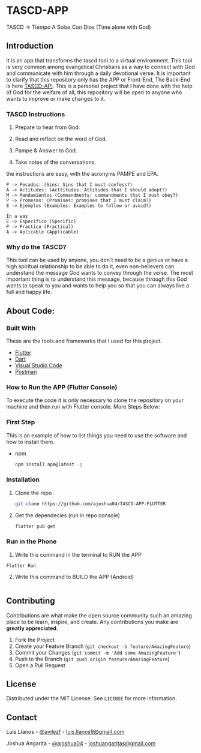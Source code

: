 # TASCD-APP
TASCD -> Tiempo A Solas Con Dios (Time alone with God)

## Introduction
It is an app that transforms the tascd tool to a virtual environment. 
This tool is very common among evangelical Christians as a way to connect with God and communicate with him through a daily devotional verse. 
It is important to clarify that this repository only has the APP or Front-End, The Back-End is here [TASCD-API](https://github.com/Avilezf/TASCD-API). This is a personal project that 
I have done with the help of God for the welfare of all, this repository will be open to anyone who wants to improve or make changes to it.

### TASCD Instructions
1. Prepare to hear from God.

2. Read and reflect on the word of God.

3. Pampe & Answer to God.

4. Take notes of the conversations.

the instructions are easy, with the acronyms PAMPE and EPA.
```
P -> Pecados: (Sins: Sins that I must confess?)
A -> Actitudes: (Acttitudes: Attitudes that I should adopt?)
M -> Mandamientos (Commandments: commandments that I must obey?)
P -> Promesas: (Promises: promises that I must claim?)
E -> Ejemplos (Examples: Examples to follow or avoid?)

In a way
E -> Especifico (Specific)
P -> Practico (Practical)
A -> Aplicable (Applicable)
```
### Why do the TASCD?
This tool can be used by anyone, you don't need to be a genius or have a high spiritual relationship to be able to do it, 
even non-believers can understand the message God wants to convey through the verse. The most important thing is to understand this message, 
because through this God wants to speak to you and wants to help you so that you can always live a full and happy life.

## About Code:

### Built With
These are the tools and frameworks that I used for this project.
* [Flutter](https://flutter.dev/)
* [Dart](https://dart.dev/)
* [Visual Studio Code](https://code.visualstudio.com/)
* [Postman](https://www.postman.com/)

### How to Run the APP (Flutter Console)
To execute the code it is only necessary to clone the repository on your machine and then run with Flutter console. More Steps Below:

### First Step

This is an example of how to list things you need to use the software and how to install them.
* npm
  ```sh
  npm install npm@latest -g
  ```

### Installation

1. Clone the repo
   ```sh
   git clone https://github.com/ajoshua04/TASCD-APP-FLUTTER
   ```
2. Get the dependecies (run in repo console)
   ```sh
   flutter pub get
   ```

### Run in the Phone
1. Write this command in the terminal to RUN the APP
```
Flutter Run
```
2. Write this command to BUILD the APP (Android)
```

```




<!-- CONTRIBUTING -->
## Contributing

Contributions are what make the open source community such an amazing place to be learn, inspire, and create. Any contributions you make are **greatly appreciated**.

1. Fork the Project
2. Create your Feature Branch (`git checkout -b feature/AmazingFeature`)
3. Commit your Changes (`git commit -m 'Add some AmazingFeature'`)
4. Push to the Branch (`git push origin feature/AmazingFeature`)
5. Open a Pull Request



<!-- LICENSE -->
## License

Distributed under the MIT License. See `LICENSE` for more information.



<!-- CONTACT -->
## Contact

Luis Llanos - [@avilezf](https://www.linkedin.com/in/avilezf/) - luis.llanos9@gmail.com

Joshua Angarita - [@ajoshua04](https://www.linkedin.com/in/joshua-angarita-mobile-development/) - joshuangaritas@gmail.com
